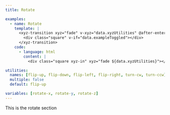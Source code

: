```yaml
---
title: Rotate

examples:
  - name: Rotate
    template: |
      <xyz-transition xyz="fade" v-xyz="data.xyzUtilities" @after-enter="data.toggleExample" @after-leave="data.toggleExample">
        <div class="square" v-if="data.exampleToggled"></div>
      </xyz-transition>
    code:
      - language: html
        content: |
          <div class="square xyz-in" xyz="fade ${data.xyzUtilities}"></div>

utilities:
  names: [flip-up, flip-down, flip-left, flip-right, turn-cw, turn-ccw]
  multiple: false
  default: flip-up

variables: [rotate-x, rotate-y, rotate-z]
---
```


This is the rotate section
